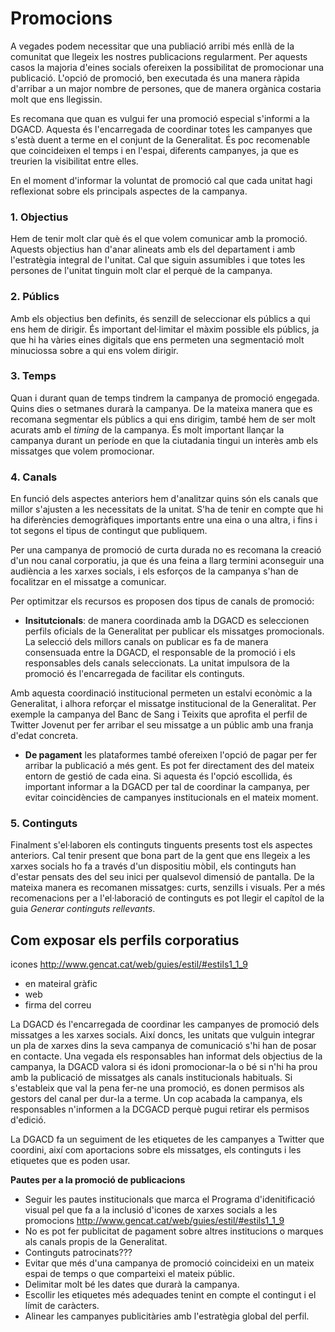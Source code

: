 # Promocions

A vegades podem necessitar que una publiació  arribi més enllà de la comunitat que llegeix les nostres publicacions regularment. Per aquests casos la majoria d'eines socials ofereixen la possibilitat de promocionar una publicació. L'opció de promoció, ben executada és una manera ràpida d'arribar a un major nombre de persones, que de manera orgànica costaria molt que ens llegissin.  

Es recomana que quan es vulgui fer una promoció especial s'informi a la DGACD. Aquesta és l'encarregada de coordinar totes les campanyes que s'està duent a terme en el conjunt de la Generalitat. És poc recomenable que coincideixen el temps i en l'espai, diferents campanyes, ja que es treurien la visibilitat entre elles.

 En el moment d'informar la voluntat de promoció cal que cada unitat hagi reflexionat sobre els principals aspectes de la campanya.  

### 1. Objectius 

Hem de tenir molt clar què és el que volem comunicar amb la promoció. Aquests objectius han d'anar alineats amb els del departament i amb l'estratègia integral de l'unitat. Cal que siguin assumibles i que totes les persones de l'unitat tinguin molt clar el perquè de la campanya. 

### 2. Públics  

Amb els objectius ben definits, és senzill de seleccionar els públics a qui ens hem de dirigir. És important del·limitar el màxim possible els públics, ja que hi ha vàries eines digitals que ens permeten una segmentació molt minuciossa sobre a qui ens volem dirigir.

### 3. Temps

Quan i durant quan de temps tindrem la campanya de promoció engegada. Quins dies o setmanes durarà la campanya.  De la mateixa manera que es recomana segmentar els públics a qui ens dirigim, també hem de ser molt acurats amb el *timing* de la campanya. És molt important llançar la campanya durant un període en que la ciutadania tingui un interès amb els missatges que volem promocionar. 

### 4. Canals  

En funció dels aspectes anteriors hem d'analitzar quins són els canals que millor s'ajusten a les necessitats de la unitat. S'ha de tenir en compte que hi ha diferències demogràfiques importants entre una eina o una altra, i fins i tot segons el tipus de contingut que publiquem.  

Per una campanya de promoció de curta durada no es recomana la creació d'un nou canal corporatiu, ja que és una feina a llarg termini aconseguir una audiència a les xarxes socials, i els esforços de la campanya s'han de focalitzar en el missatge a comunicar.

Per optimitzar els recursos es proposen dos tipus de canals de promoció:  

- **Insitutcionals**: de manera coordinada amb la DGACD es seleccionen perfils oficials de la Generalitat per publicar els missatges promocionals.  La selecció dels millors canals on publicar es fa de manera consensuada entre la DGACD, el responsable de la promoció i els responsables dels canals seleccionats. La unitat impulsora de la promoció és l'encarregada de facilitar els continguts.  

Amb aquesta coordinació institucional permeten un estalvi econòmic a la Generalitat, i alhora reforçar el missatge institucional de la Generalitat. Per exemple la campanya del Banc de Sang i Teixits que aprofita el perfil de Twitter Jovenut per fer arribar el seu missatge a un públic amb una franja d'edat concreta.  

- **De pagament**  les plataformes també ofereixen l'opció de pagar per fer arribar la publicació a més gent. Es pot fer directament des del mateix entorn de gestió de cada eina. Si aquesta és l'opció escollida, és important informar a la DGACD per tal de coordinar la campanya, per evitar  coincidències  de campanyes institucionals en el mateix moment.   

### 5. Continguts

Finalment s'el·laboren els continguts tinguents presents tost els aspectes anteriors. Cal tenir present que bona part de la gent que ens llegeix a les xarxes socials ho fa  a través d'un dispositiu mòbil, els continguts han d'estar pensats des del seu inici per qualsevol dimensió de pantalla. De la mateixa manera es recomanen missatges: curts, senzills i visuals. Per a més recomenacions per a l'el·laboració de continguts es pot llegir el capítol de la guia *Generar continguts rellevants*.  


## Com exposar els perfils corporatius


icones http://www.gencat.cat/web/guies/estil/#estils1_1_9

- en mateiral gràfic
- web 
- firma del correu


La DGACD és l'encarregada de coordinar les campanyes de promoció dels missatges a les xarxes socials. Així doncs, les unitats que vulguin integrar un pla de xarxes dins la seva campanya de comunicació s'hi han de posar en contacte. Una vegada els responsables han informat dels objectius de la campanya, la DGACD valora si és idoni promocionar-la o bé si n'hi ha prou amb la publicació de missatges als canals institucionals habituals. Si s'estableix que val la pena fer-ne una promoció, es donen permisos als gestors del canal per dur-la a terme. Un cop acabada la campanya, els responsables n'informen a la DCGACD perquè pugui retirar els permisos d'edició. 

La DGACD fa un seguiment de les etiquetes de les campanyes a Twitter que coordini, així com aportacions sobre els missatges, els continguts i les etiquetes que es poden usar.

**Pautes per a la promoció de publicacions**

- Seguir les pautes institucionals que marca el Programa d'idenitificació visual pel que fa a la inclusió d'icones de xarxes socials a les promocions http://www.gencat.cat/web/guies/estil/#estils1_1_9 
- No es pot fer publicitat de pagament sobre altres institucions o marques als canals propis de la Generalitat.
- Continguts patrocinats???
- Evitar que més d'una campanya de promoció coincideixi en un mateix espai de temps o que comparteixi el mateix públic. 
- Delimitar molt bé les dates que durarà la campanya.
- Escollir les etiquetes més adequades tenint en compte el contingut i el límit de caràcters.
- Alinear les campanyes publicitàries amb l'estratègia global del perfil. 
